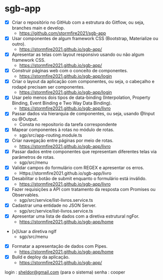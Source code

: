  # sgb-app
 - [x] Criar o repositório no GitHub com a estrutura do Gitflow, ou seja, branches main e develop.
   - https://github.com/stormfire2021/sgb-app
 - [x] Usar componentes de algum framework CSS (Bootstrap, Materialize ou outro).
   - https://stormfire2021.github.io/sgb-app/
 - [x] Apresentar as telas com layout responsivo usando ou não algum framework CSS.
   - https://stormfire2021.github.io/sgb-app/
 - [x] Construir páginas web com o conceito de componentes. 
   - https://stormfire2021.github.io/sgb-app/login
 - [x] Criar o layout da aplicação com componentes, ou seja, o cabeçalho e rodapé precisam ser componentes.
   - https://stormfire2021.github.io/sgb-app/login
 - [x] Usar pelo menos dois tipos de data-binding (Interpolation, Property Binding, Event Binding e Two Way Data Binding).
   - https://stormfire2021.github.io/sgb-app/livro
 - [x] Passar dados via hierarquia de componentes, ou seja, usando @Input ou @Output.
   - Consta no repositorio da tarefa correspondente  
 - [x] Mapear componentes à rotas no módulo de rotas.
   - sgp/src/app-routing.module.ts
 - [x] Criar navegação entre páginas por meio de rotas.
   - https://stormfire2021.github.io/sgb-app/livro
 - [x] Passar dados entre componentes que representam diferentes telas via parâmetros de rotas.
   - sgp/src/menu
 - [x] Validar campos do formulário com REGEX e apresentar os erros.
   - Https://stormfire2021.github.io/sgb-app/livro
 - [x] Desabilitar o botão de submit enquanto o formulário está inválido.
   - https://stormfire2021.github.io/sgb-app/livro
 - [x] Fazer requisições a API com tratamento da resposta com Promises ou Observables.
   - sgp/src/service/list-livros.service.ts
 - [x] Cadastrar uma entidade no JSON Server.
   - sgp/src/service/list-livros.service.ts
 - [x] Apresentar uma lista de dados com a diretiva estrutural ngFor.
   - https://stormfire2021.github.io/sgb-app/home
 - [x]Usar a diretiva ngIf
   - sgp/src/menu 
 - [x] Formatar a apresentação de dados com Pipes.
   - https://stormfire2021.github.io/sgb-app/home
 - [x] Build e deploy da aplicação.
   - https://stormfire2021.github.io/sgb-app/

login : sheldor@gmail.com (para o sistema)
senha : cooper
